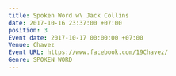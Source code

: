 ```yaml
---
title: Spoken Word w\ Jack Collins
date: 2017-10-16 23:37:00 +07:00
position: 3
Event date: 2017-10-17 00:00:00 +07:00
Venue: Chavez
Event URL: https://www.facebook.com/19Chavez/
Genre: SPOKEN WORD
---
```


